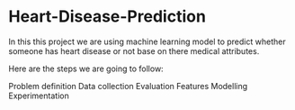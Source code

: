 # Heart-Disease-Prediction

In this this project we are using machine learning model to predict whether someone has heart disease or not base on there medical attributes.

Here are the steps we are going to follow:

Problem definition
Data collection
Evaluation
Features
Modelling
Experimentation
